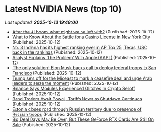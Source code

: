 # Latest NVIDIA News (top 10)
_Last updated: **2025-10-13 19:48:00**_

- [After the AI boom: what might we be left with?](https://blog.robbowley.net/2025/10/12/after-the-ai-boom-what-might-we-be-left-with/) (Published: 2025-10-12)
- [What to Know About the Battle for a Casino License in New York City](https://biztoc.com/x/829885b084860538) (Published: 2025-10-12)
- [No. 3 Indiana has its highest ranking ever in AP Top 25, Texas, USC back in the rankings](https://biztoc.com/x/e7010daec3d2b9c2) (Published: 2025-10-12)
- [Analyst Explains ‘The Problem’ With Apple (AAPL)](https://finance.yahoo.com/news/analyst-explains-problem-apple-aapl-192307165.html) (Published: 2025-10-12)
- [‘The only solution’: Elon Musk backs call to deploy federal troops to San Francisco](https://biztoc.com/x/69726c059529b0fd) (Published: 2025-10-12)
- [Trump sets off for the Mideast to mark a ceasefire deal and urge Arab leaders to seize the moment](https://biztoc.com/x/276e6b25ce0b7e2c) (Published: 2025-10-12)
- [Binance Says Modules Experienced Glitches In Crypto Selloff](https://biztoc.com/x/860a70e822c2fee5) (Published: 2025-10-12)
- [Bond Traders Await Powell, Tariffs News as Shutdown Continues](https://biztoc.com/x/b3eefa1a7851d523) (Published: 2025-10-12)
- [Estonia closes road through Russian territory due to presence of Russian troops](https://biztoc.com/x/c5d43d7f4603f98e) (Published: 2025-10-12)
- [Big Deal Days May Be Over, But These GeForce RTX Cards Are Still On Sale](https://hothardware.com/news/big-deal-days-may-be-over-but-these-geforce-rtx-cards-are-still-on-sale) (Published: 2025-10-12)
